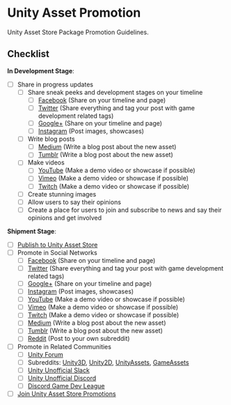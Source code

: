# Unity Asset Promotion

Unity Asset Store Package Promotion Guidelines.

## Checklist

**In Development Stage**:

- [ ] Share in progress updates
  - [ ] Share sneak peeks and development stages on your timeline
    - [ ] [Facebook](https://facebook.com) (Share on your timeline and page)
    - [ ] [Twitter](https://twitter.com) (Share everything and tag your post with game development related tags)
    - [ ] [Google+](https://plus.google.com) (Share on your timeline and page)
    - [ ] [Instagram](https://instagram.com) (Post images, showcases)
  - [ ] Write blog posts
    - [ ] [Medium](https://medium.com) (Write a blog post about the new asset)
    - [ ] [Tumblr](https://tumblr.com) (Write a blog post about the new asset)
  - [ ] Make videos
    - [ ] [YouTube](https://youtube.com) (Make a demo video or showcase if possible)
    - [ ] [Vimeo](https://vimeo.com) (Make a demo video or showcase if possible)
    - [ ] [Twitch](https://twitch.tv) (Make a demo video or showcase if possible)
  - [ ] Create stunning images
  - [ ] Allow users to say their opinions
  - [ ] Create a place for users to join and subscribe to news and say their opinions and get involved

**Shipment Stage**:

- [ ] [Publish to Unity Asset Store](https://assetstore.unity3d.com)
- [ ] Promote in Social Networks
  - [ ] [Facebook](https://facebook.com) (Share on your timeline and page)
  - [ ] [Twitter](https://twitter.com) (Share everything and tag your post with game development related tags)
  - [ ] [Google+](https://plus.google.com) (Share on your timeline and page)
  - [ ] [Instagram](https://instagram.com) (Post images, showcases)
  - [ ] [YouTube](https://youtube.com) (Make a demo video or showcase if possible)
  - [ ] [Vimeo](https://vimeo.com) (Make a demo video or showcase if possible)
  - [ ] [Twitch](https://twitch.tv) (Make a demo video or showcase if possible)
  - [ ] [Medium](https://medium.com) (Write a blog post about the new asset)
  - [ ] [Tumblr](https://tumblr.com) (Write a blog post about the new asset)
  - [ ] [Reddit](https://reddit.com) (Post to your own subreddit)
- [ ] Promote in Related Communities
  - [ ] [Unity Forum](https://forum.unity3d.com/)
  - [ ] Subreddits: [Unity3D](https://www.reddit.com/r/Unity3D/), [Unity2D](https://www.reddit.com/r/Unity2D/), [UnityAssets](https://www.reddit.com/r/UnityAssets/), [GameAssets](https://www.reddit.com/r/gameassets/)
  - [ ] [Unity Unofficial Slack](https://forum.unity.com/threads/slack-unity-dev-group.313672/)
  - [ ] [Unity Unofficial Discord](https://forum.unity.com/threads/discord-unity-developer-hub.417893/)
  - [ ] [Discord Game Dev League](https://discordapp.com/invite/0TYNJfCU4DcT65E3)
- [ ] [Join Unity Asset Store Promotions](https://docs.unity3d.com/Manual/AssetStorePromotion.html)
